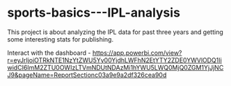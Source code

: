 # sports-basics---IPL-analysis
This project is about analyzing the IPL data for past three years and getting some interesting stats for publishing.

Interact with the dashboard -  https://app.powerbi.com/view?r=eyJrIjoiOTRkNTE1NzYtZWU5Yy00YjdhLWFhN2EtYTY2ZDE0YWVlODQ1IiwidCI6ImM2ZTU0OWIzLTVmNDUtNDAzMi1hYWU5LWQ0MjQ0ZGM1YjJjNCJ9&pageName=ReportSectionc03a9e9a2df326cea90d
